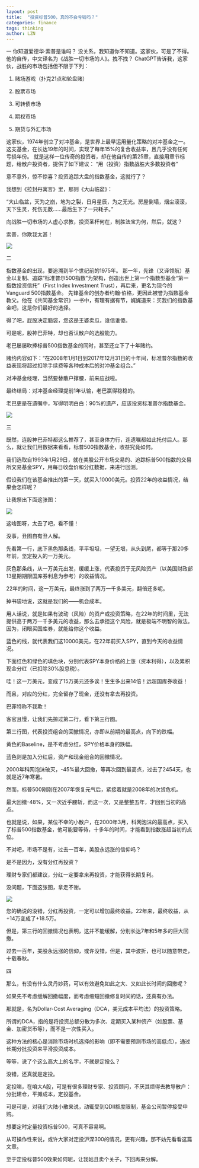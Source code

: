 ```yaml
---
layout: post
title:  "投资标普500，真的不会亏钱吗？"
categories: finance 
tags: thinking
author: LZN
---
```


一
你知道爱德华·索普是谁吗？
没关系，我知道你不知道。这家伙，可是了不得。他的自传，中文译名为《战胜一切市场的人》。拽不拽？
ChatGPT告诉我，这家伙，战胜的市场包括但不限于下列：
1. 赌场游戏（扑克21点和轮盘赌）

2. 股票市场

3. 可转债市场

4. 期权市场

5. 期货与外汇市场

这家伙，1974年创立了对冲基金，是世界上最早运用量化策略的对冲基金之一。
这支基金，在长达19年的时间，实现了每年15%的复合收益率，且几乎没有任何亏损年份。
就是这样一位传奇的投资者，却在他自传的第25章，直接用章节标题，给散户投资者，提供了如下建议：
“用（投资）指数战胜大多数投资者”

意不意外，惊不惊喜？投资追踪大盘的指数基金，这就行了？

我想到《拉封丹寓言》里，那则《大山临盆》：

“大山临盆，天为之崩，地为之裂，日月星辰，为之无光。房屋倒塌，烟尘滚滚，天下生灵，死伤无数……最后生下了一只耗子。”

向战胜一切市场的人虚心求教，投资圣杯何在，制胜法宝为何，然后，就这？

索普，你欺我太甚！

![](https://i.imgur.com/FJO5OiH.png)

二

指数基金的出现，要追溯到半个世纪前的1975年。
那一年，先锋（又译领航）基金以复制、追踪“标准普尔500指数”为架构，创造出世上第一个指数型基金“第一指数投资信托”（First Index Investment Trust），再后来，更名为现今的Vanguard 500指数基金。
先锋基金的创办者约翰·伯格，更因此被誉为指数基金教父。他在《共同基金常识》一书中，有理有据有节，娓娓道来：买我们的指数基金吧，这是你们最好的选择。

得了吧，屁股决定脑袋，您这是王婆卖瓜，谁信谁傻。

可是呢，股神巴菲特，却也否认散户的选股能力。

老巴屡屡吹捧标普500指数基金的同时，甚至还立下了十年赌约。

赌约内容如下：“在2008年1月1日到2017年12月31日的十年间，标准普尔指数的收益表现将超过扣除手续费等各种成本后的对冲基金组合。”

对冲基金经理，当然要替散户撑腰，前来应战啦。

最终结局：对冲基金经理提前1年认输，老巴赢得稳稳的。

老巴更是在遗嘱中，写得明明白白：90%的遗产，应该投资标准普尔指数基金。

![](https://i.imgur.com/szCvtKj.png)

三

既然，连股神巴菲特都这么推荐了，甚至身体力行，连遗嘱都如此托付后人。那么，就让我们用数据来看看，标普500指数基金，收益究竟如何。

我们选取自1993年1月29日，就在美股公开市场交易的、追踪标普500指数的交易所交易基金SPY，用每日收盘价和分红数据，来进行回测。

假设我们在该基金推出的第一天，就买入10000美元。投资22年的收益情况，结果会怎样呢？

让我祭出下面这张图：

![](https://i.imgur.com/aZssX3a.png)

这啥图呀，太丑了吧，看不懂！

没事，丑图自有丑人解。

先看第一行，底下黑色那条线，平平坦坦，一望无垠，从头到尾，都等于那20多年前，坚定投入的一万美元。

灰色那条线，从一万美元出发，缓缓上涨，代表投资于无风险资产（以美国财政部13星期期限国库券利息为参考）的收益情况。

22年的时间，这一万美元，最终涨到了两万一千多美元，翻倍还多呢。

掉书袋地说，这就是我们的——机会成本。

用人话说，就是如果有波动（风险）的资产或投资策略，在22年的时间里，无法提供高于两万一千多美元的收益，那么去承担这个风险，就是极端不明智的做法。因为，闭眼买国库券，就能给你这个收益。

蓝色的线，就代表我们这10000美元，在22年前买入SPY，直到今天的收益情况。

下面红色和绿色的填色块，分别代表SPY本身价格的上涨（资本利得），以及累积现金分红（已扣除30%股息税）。

哇！这一万美元，变成了15万美元还多诶！生生多出来14倍！远超国库券收益！

而且，对应的分红，完全留存了现金，还没有拿去再投资。

巴菲特称不我欺！

客官且慢，让我们先掠过第二行，看下第三行图。

第三行图，代表投资组合的回撤情况，亦即从前期的最高点，向下的跌幅。

黄色的Baseline，是不考虑分红，SPY价格本身的跌幅。

蓝色则是加入分红后，资产和现金组合的回撤情况。

2000年科网泡沫破灭，-45%最大回撤，等再次回到最高点，过去了2454天，也就是近7年寒暑。

然而，标普500刚刚在2007年恢复元气后，紧接着就是2008年的次贷危机。

最大回撤-48%，又一次近乎腰斩，而这一次，又是整整五年，才回到当初的高点。

也就是说，如果，某位不幸的小散户，在2000年3月，科网泡沫的最高点，买入了标普500指数基金，他可能要等待，十多年的时间，才能看到指数涨超当初的点位。

不对吧，市场不是有，过去一百年，美股永远涨的信仰吗？

是不是因为，没有分红再投资？

理财专家们都建议，分红一定要拿来再投资，才能获得长期复利。

没问题，下面这张图，拿走不谢。

![](https://i.imgur.com/SdOIORw.png)

您的确说的没错，分红再投资，一定可以增加最终收益。22年来，最终收益，从+14万变成了+18.5万。

但是，第三行的回撤情况也表明，这并不能缓解，分别长达7年和5年多的巨大回撤。

过去一百年，美股永远涨的信仰，或许没错，但是，其中波折，也可以随意带走，十载春秋。

四

那么，有没有什么灵丹妙药，可以有效避免如此之大、又如此长时间的回撤呢？

如果先不考虑缓解回撤幅度，而考虑缩短回撤修复时间的话，还真有办法。

那就是，名为Dollar-Cost Averaging（DCA，美元成本平均法）的投资策略。

所谓的DCA，指的是将投资总额分散为多次、定期买入某种资产（如股票、基金、加密货币等），而不是一次性买入。

这种方法的核心是消除市场时机选择的影响（即不需要预测市场的高低点），通过长期分批投资来平滑投资成本。

等等，说了个这么高大上的名字，不就是定投么？

没错，还真就是定投。

定投嘛，在咱大A股，可是有很多理财专家、投资顾问，不厌其烦得去教导散户：分批建仓，平摊成本，定投基金。

可是可是，对我们大陆小散来说，动辄受到QDII额度限制，基金公司暂停接受申购。

想要定时定量投资标普500，可真不容易啊。

从可操作性来说，或许大家对定投沪深300的情况，更有兴趣，那不妨先看看这篇文章。

至于定投标普500效果如何呢，让我姑且卖个关子，下回再来分解。
